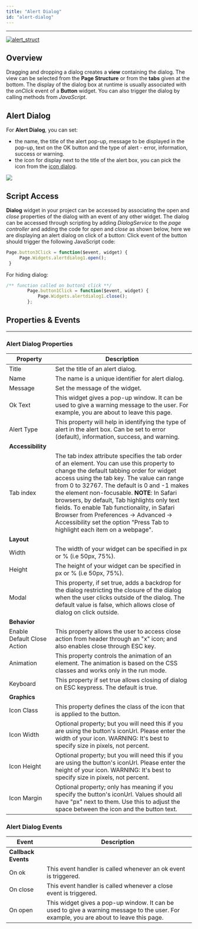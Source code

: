 ```yaml
---
title: "Alert Dialog"
id: "alert-dialog"
---
```

---

[![alert_struct](/learn/assets/alert_struct.jpg)](/learn/assets/alert_struct.jpg)

## Overview 
Dragging and dropping a dialog creates a **view** containing the dialog. The view can be selected from the **Page Structure** or from the **tabs** given at the bottom. The display of the dialog box at runtime is usually associated with the _onClick_ event of a **Button** widget. You can also trigger the dialog by calling methods from _JavaScript_.

## Alert Dialog

For **Alert Dialog**, you can set:

- the name, the title of the alert pop-up, message to be displayed in the pop-up, text on the OK button and the type of alert - error, information, success or warning.
- the icon for display next to the title of the alert box, you can pick the icon from the [icon dialog](/learn/app-development/widgets/basic/icon/).

[![](/learn/assets/dialog_alert.png)](/learn/assets/dialog_alert.png)


## Script Access

**Dialog** widget in your project can be accessed by associating the open and _close_ properties of the dialog with an event of any other widget. The dialog can be accessed through scripting by adding _DialogService_ to the _page controller_ and adding the code for _open_ and _close_ as shown below, here we are displaying an alert dialog on click of a button: Click event of the button should trigger the following JavaScript code:

```js
Page.button3Click = function($event, widget) {
     Page.Widgets.alertdialog1.open();
 }
```

For hiding dialog:
```js
/** function called on button1 click **/
        Page.button1Click = function($event, widget) {
            Page.Widgets.alertdialog1.close();
        };  
```

## Properties & Events
---
### Alert Dialog Properties

| **Property** | **Description** |
| --- | --- |
| Title | Set the title of an alert dialog. |
| Name | The name is a unique identifier for alert dialog. |
| Message | Set the message of the widget. |
| Ok Text | This widget gives a pop-up window. It can be used to give a warning message to the user. For example, you are about to leave this page. |
| Alert Type | This property will help in identifying the type of alert in the alert box. Can be set to error (default), information, success, and warning. |
| **Accessibility** |
| Tab index | The tab index attribute specifies the tab order of an element. You can use this property to change the default tabbing order for widget access using the tab key. The value can range from 0 to 32767. The default is 0 and -1 makes the element non-focusable.   **NOTE**: In Safari browsers, by default, Tab highlights only text fields. To enable Tab functionality, in Safari Browser from Preferences -> Advanced -> Accessibility set the option "Press Tab to highlight each item on a webpage". |
| **Layout** |
| Width | The width of your widget can be specified in px or % (i.e 50px, 75%). |
| Height | The height of your widget can be specified in px or % (i.e 50px, 75%). |
| Modal | This property, if set true, adds a backdrop for the dialog restricting the closure of the dialog when the user clicks outside of the dialog. The default value is false, which allows close of dialog on click outside. |
| **Behavior** |
| Enable Default Close Action | This property allows the user to access close action from header through an "x" icon; and also enables close through ESC key. |
| Animation | This property controls the animation of an element. The animation is based on the CSS classes and works only in the run mode. |
| Keyboard | This property if set true allows closing of dialog on ESC keypress. The default is true. |
| **Graphics** |
| Icon Class | This property defines the class of the icon that is applied to the button. |
| Icon Width | Optional property; but you will need this if you are using the button's iconUrl. Please enter the width of your icon. WARNING: It's best to specify size in pixels, not percent. |
| Icon Height | Optional property; but you will need this if you are using the button's iconUrl. Please enter the height of your icon. WARNING: It's best to specify size in pixels, not percent. |
| Icon Margin | Optional property; only has meaning if you specify the button's iconUrl. Values should all have "px" next to them. Use this to adjust the space between the icon and the button text. |

### Alert Dialog Events

| Event | Description |
| --- | --- |
|**Callback Events**||
| On ok | This event handler is called whenever an ok event is triggered. |
| On close | This event handler is called whenever a close event is triggered. |
| On open | This widget gives a pop-up window. It can be used to give a warning message to the user. For example, you are about to leave this page. |




